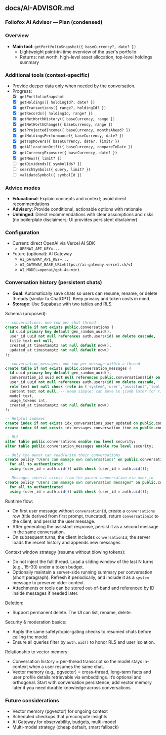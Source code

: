 ## docs/AI-ADVISOR.md

### Foliofox AI Advisor — Plan (condensed)

### Overview

- **Main tool**: `getPortfolioSnapshot({ baseCurrency?, date? })`
  - Lightweight point-in-time overview of the user's portfolio
  - Returns: net worth, high-level asset allocation, top-level holdings summary

### Additional tools (context-specific)

- Provide deeper data only when needed by the conversation.
- Progress:
  - [x] `getPortfolioSnapshot`
  - [x] `getHoldings({ holdingId?, date? })`
  - [x] `getTransactions({ range?, holdingId? })`
  - [x] `getRecords({ holdingId, range? })`
  - [x] `getNetWorthHistory({ baseCurrency, range })`
  - [x] `getNetWorthChange({ baseCurrency, range })`
  - [x] `getProjectedIncome({ baseCurrency, monthsAhead? })`
  - [x] `getHoldingsPerformance({ baseCurrency, date? })`
  - [x] `getTopMovers({ baseCurrency, date?, limit? })`
  - [x] `getAllocationDrift({ baseCurrency, compareToDate })`
  - [x] `getCurrencyExposure({ baseCurrency, date? })`
  - [x] `getNews({ limit? })`
  - [ ] `getDividends({ symbolIds? })`
  - [ ] `searchSymbols({ query, limit? })`
  - [ ] `validateSymbol({ symbolId })`

### Advice modes

- **Educational**: Explain concepts and context; avoid direct recommendations
- **Advisory**: Provide conditional, actionable options with rationale
- **Unhinged**: Direct recommendations with clear assumptions and risks (no boilerplate disclaimers; UI provides persistent disclaimer)

### Configuration

- Current: direct OpenAI via Vercel AI SDK
  - `OPENAI_API_KEY=...`
- Future (optional): AI Gateway
  - `AI_GATEWAY_API_KEY=...`
  - `AI_GATEWAY_BASE_URL=https://ai-gateway.vercel.sh/v1`
  - `AI_MODEL=openai/gpt-4o-mini`

### Conversation history (persistent chats)

- **Goal**: Automatically save chats so users can resume, rename, or delete threads (similar to ChatGPT). Keep privacy and token costs in mind.
- **Storage**: Use Supabase with two tables and RLS.

Schema (proposed):

```sql
-- conversations: one row per chat thread
create table if not exists public.conversations (
  id uuid primary key default gen_random_uuid(),
  user_id uuid not null references auth.users(id) on delete cascade,
  title text not null,
  created_at timestamptz not null default now(),
  updated_at timestamptz not null default now()
);

-- conversation_messages: one row per message within a thread
create table if not exists public.conversation_messages (
  id uuid primary key default gen_random_uuid(),
  conversation_id uuid not null references public.conversations(id) on delete cascade,
  user_id uuid not null references auth.users(id) on delete cascade,
  role text not null check (role in ('system','user','assistant','tool')),
  content text not null, -- keep simple; can move to jsonb later for rich parts
  model text,
  usage_tokens int,
  created_at timestamptz not null default now()
);

-- Helpful indexes
create index if not exists idx_conversations_user_updated on public.conversations(user_id, updated_at desc);
create index if not exists idx_messages_conversation_time on public.conversation_messages(conversation_id, created_at asc);

-- RLS
alter table public.conversations enable row level security;
alter table public.conversation_messages enable row level security;

-- Only the owner can read/write their conversations
create policy "Users can manage own conversations" on public.conversations
  for all to authenticated
  using (user_id = auth.uid()) with check (user_id = auth.uid());

-- Messages inherit access from the parent conversation via user_id
create policy "Users can manage own conversation messages" on public.conversation_messages
  for all to authenticated
  using (user_id = auth.uid()) with check (user_id = auth.uid());
```

Runtime flow:

- On first user message without `conversationId`, create a `conversations` row (title derived from first prompt, truncated), return `conversationId` to the client, and persist the user message.
- After generating the assistant response, persist it as a second message in the same conversation.
- On subsequent turns, the client includes `conversationId`; the server loads the recent history and appends new messages.

Context window strategy (resume without blowing tokens):

- Do not inject the full thread. Load a sliding window of the last N turns (e.g., 15–30) under a token budget.
- Optionally maintain a server-side running summary per conversation (short paragraph). Refresh it periodically, and include it as a `system` message to preserve older context.
- Attachments or tools can be stored out-of-band and referenced by ID inside messages if needed later.

Deletion:

- Support permanent delete. The UI can list, rename, delete.

Security & moderation basics:

- Apply the same safety/topic-gating checks to resumed chats before calling the model.
- Ensure all queries filter by `auth.uid()` to honor RLS and user isolation.

Relationship to vector memory:

- Conversation history = per-thread transcript so the model stays in-context when a user resumes the same chat.
- Vector memory (e.g., pgvector) = cross-thread, long-term facts and user profile details retrievable via embeddings. It’s optional and orthogonal. Start with conversation persistence; add vector memory later if you need durable knowledge across conversations.

### Future considerations

- Vector memory (pgvector) for ongoing context
- Scheduled checkups that precompute insights
- AI Gateway for observability, budgets, multi-model
- Multi-model strategy (cheap default, smart fallback)
